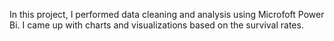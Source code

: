 
In this project, I performed data cleaning and analysis using Microfoft Power Bi.
I came up with charts and visualizations based on the survival rates.
